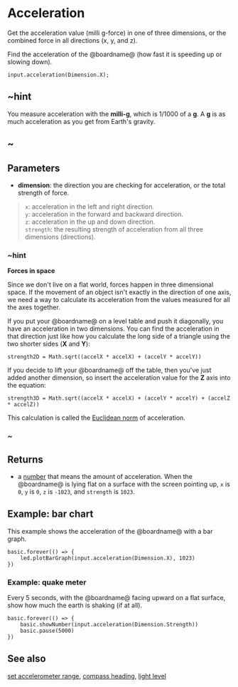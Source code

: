 # Acceleration

Get the acceleration value (milli g-force) in one of three dimensions, or the combined force in all directions (x, y, and z).

Find the acceleration of the @boardname@ (how fast it is speeding up or slowing down).

```sig
input.acceleration(Dimension.X);
```

## ~hint

You measure acceleration with the **milli-g**, which is 1/1000 of a **g**.
A **g** is as much acceleration as you get from Earth's gravity.

## ~

## Parameters

* **dimension**: the direction you are checking for acceleration, or the total strength of force.
>`x`: acceleration in the left and right direction.<br/>
`y`: acceleration in the forward and backward direction.<br/>
`z`: acceleration in the up and down direction.<br/>
`strength`: the resulting strength of acceleration from all three dimensions (directions).

### ~hint

**Forces in space**

Since we don't live on a flat world, forces happen in three dimensional space. If the movement of an object isn't exactly in the direction of one axis, we need a way to calculate its acceleration from the values measured for all the axes together.

If you put your @boardname@ on a level table and push it diagonally, you have an acceleration in two dimensions. You can find the acceleration in that direction just like how you calculate the long side of a triangle using the two shorter sides (**X** and **Y**): 

```strength2D = Math.sqrt((accelX * accelX) + (accelY * accelY))```

If you decide to lift your @boardname@ off the table, then you've just added another dimension, so insert the acceleration value for the **Z** axis into the equation:

```strength3D = Math.sqrt((accelX * accelX) + (accelY * accelY) + (accelZ * accelZ))```

This calculation is called the [Euclidean norm](https://en.wikipedia.org/wiki/Euclidean_norm) of acceleration.

### ~

## Returns

* a [number](/types/number) that means the amount of acceleration. When the @boardname@ is lying flat on a surface with the screen pointing up, `x` is `0`, `y` is `0`, `z` is `-1023`, and `strength` is `1023`.

## Example: bar chart

This example shows the acceleration of the @boardname@ with a bar graph.

```blocks
basic.forever(() => {
    led.plotBarGraph(input.acceleration(Dimension.X), 1023)
})
```
### Example: quake meter

Every 5 seconds, with the @boardname@ facing upward on a flat surface, show how much the earth is shaking (if at all).

```blocks
basic.forever(() => {
    basic.showNumber(input.acceleration(Dimension.Strength))
    basic.pause(5000)
})
```

## See also

[set accelerometer range](/reference/input/set-accelerometer-range),
[compass heading](/reference/input/compass-heading),
[light level](/reference/input/light-level)

